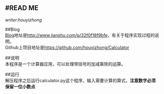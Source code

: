 #READ ME  
---
*writer:houyizhong*  

##Blog  
[Blog](http://www.jianshu.com/p/32f0f18f9bfe)地址是<http://www.jianshu.com/p/32f0f18f9bfe>，有关于程序实现过程的说明。  
Github上项目地址是<https://github.com/houyizhong/Calculator>

##说明  
本程序是一个计算器应用，可以处理带括号的加减乘除的运算。  

##运行  
解压程序之后运行calculator.py这个程序，输入需要计算的算式，**注意数字必须保留一位小数点**
